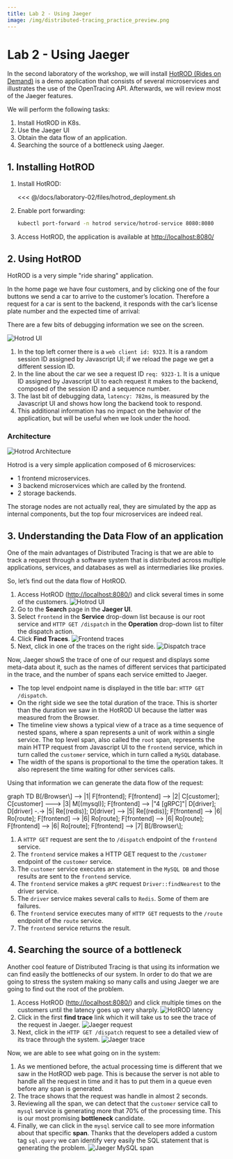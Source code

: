 ```yaml
---
title: Lab 2 - Using Jaeger
image: /img/distributed-tracing_practice_preview.png
---
```


# Lab 2 - Using Jaeger

In the second laboratory of the workshop, we will install [HotROD (Rides on Demand)](https://github.com/jaegertracing/jaeger/tree/master/examples/hotrod) is a demo application that consists of several microservices and illustrates the use of the OpenTracing API. Afterwards, we will review most of the Jaeger features.

We will perform the following tasks:

1. Install HotROD in K8s.
2. Use the Jaeger UI
3. Obtain the data flow of an application.
4. Searching the source of a bottleneck using Jaeger.

## 1. Installing HotROD

1. Install HotROD:

    <<< @/docs/laboratory-02/files/hotrod_deployment.sh

2. Enable port forwarding:

    ```sh
    kubectl port-forward -n hotrod service/hotrod-service 8080:8080
    ```

3. Access HotROD, the application is available at [http://localhost:8080/](http://localhost:8080/)

## 2. Using HotROD

HotROD is a very simple "ride sharing" application.

In the home page we have four customers, and by clicking one of the four buttons we send a car to arrive to the customer’s location. Therefore a request for a car is sent to the backend, it responds with the car’s license plate number and the expected time of arrival:

There are a few bits of debugging information we see on the screen.

![Hotrod UI](./img/hotrod-ui.png)

1. In the top left corner there is a ```web client id: 9323```. It is a random session ID assigned by Javascript UI; if we reload the page we get a different session ID.
2. In the line about the car we see a request ID ```req: 9323-1```. It is a unique ID assigned by Javascript UI to each request it makes to the backend, composed of the session ID and a sequence number.
3. The last bit of debugging data, ```latency: 782ms```, is measured by the Javascript UI and shows how long the backend took to respond.
4. This additional information has no impact on the behavior of the application, but will be useful when we look under the hood.

### Architecture

![Hotrod Architecture](./img/hotrod-architecture.png)

Hotrod is a very simple application composed of 6 microservices:

- 1 frontend microservices.
- 3 backend microservices which are called by the frontend.
- 2 storage backends.

The storage nodes are not actually real, they are simulated by the app as internal components, but the top four microservices are indeed real.

## 3. Understanding the Data Flow of an application

One of the main advantages of Distributed Tracing is that we are able to track a request through a software system that is distributed across multiple applications, services, and databases as well as intermediaries like proxies.

So, let’s find out the data flow of HotROD.

1. Access HotROD \([http://localhost:8080/](http://localhost:8080/)\) and click several times in some of the customers.
    ![Hotrod UI](./img/hotrod-ui.png)
2. Go to the **Search** page in the **Jaeger UI**.
3. Select ```frontend``` in the **Service** drop-down list because is our root service and ```HTTP GET /dispatch``` in the **Operation** drop-down list to filter the dispatch action.
4. Click **Find Traces**.
    ![Frontend traces](./img/frontend-traces.png)
5. Next, click in one of the traces on the right side.
    ![Dispatch trace](./img/dispatch-trace.png)

Now, Jaeger showS the trace of one of our request and displays some meta-data about it, such as the names of different services that participated in the trace, and the number of spans each service emitted to Jaeger.

- The top level endpoint name is displayed in the title bar: ```HTTP GET /dispatch```.
- On the right side we see the total duration of the trace. This is shorter than the duration we saw in the HotROD UI because the latter was measured from the Browser.
- The timeline view shows a typical view of a trace as a time sequence of nested spans, where a span represents a unit of work within a single service. The top level span, also called the ```root``` span, represents the main HTTP request from Javascript UI to the ```frontend``` service, which in turn called the ```customer``` service, which in turn called a ```MySQL``` database.
- The width of the spans is proportional to the time the operation takes. It also represent the time waiting for other services calls.

Using that information we can generate the data flow of the request:

<mermaid>
graph TD
    B[/Browser\] --> |1| F[frontend];
    F[frontend] --> |2| C[customer];
    C[customer] ---> |3| M[(mysql)];
    F[frontend] --> |"4 [gRPC]"| D[driver];
    D[driver] -.-> |5| Re[(redis)];
    D[driver] --> |5| Re[(redis)];
    F[frontend] --> |6| Ro[route];
    F[frontend] --> |6| Ro[route];
    F[frontend] --> |6| Ro[route];
    F[frontend] --> |6| Ro[route];
    F[frontend] --> |7| B[/Browser\];
</mermaid>

1. A ```HTTP GET``` request are sent the to ```/dispatch``` endpoint  of the ```frontend``` service.
2. The ```frontend``` service makes a HTTP GET request to the ```/customer``` endpoint of the ```customer``` service.
3. The ```customer``` service executes an statement in the ```MySQL DB``` and those results are sent to the ```frontend``` service.
4. The ```frontend``` service makes a ```gRPC``` request ```Driver::findNearest``` to the driver service.
5. The ```driver``` service makes several calls to ```Redis```. Some of them are failures.
6. The ```frontend``` service executes many of ```HTTP GET``` requests to the ```/route``` endpoint of the ```route``` service.
7. The ```frontend``` service returns the result.

## 4. Searching the source of a bottleneck

Another cool feature of Distributed Tracing is that using its information we can find easily the bottlenecks of our system. In order to do that we are going to stress the system making so many calls and using Jaeger we are going to find out the root of the problem.

1. Access HotROD \([http://localhost:8080/](http://localhost:8080/)\) and click multiple times on the customers until the latency goes up very sharply.
    ![HotROD latency](./img/hotrod_latency.png)
2. Click in the first **find trace** link which it will take us to see the trace of the request in Jaeger.
    ![Jaeger request](./img/jaeger_request.png)
3. Next, click in the ```HTTP GET /dispatch``` request to see a detailed view of its trace through the system.
    ![Jaeger trace](./img/jaeger_trace.png)

Now, we are able to see what going on in the system:

1. As we mentioned before, the actual processing time is different that we saw in the HotROD web page. This is because the server is not able to handle all the request in time and it has to put them in a queue even before any span is generated.
2. The trace shows that the request was handle in almost 2 seconds.
3. Reviewing all the span, we can detect that the ```customer``` service call to ```mysql``` service is generating more that 70% of the processing time. This is our most promising **bottleneck** candidate.
4. Finally, we can click in the ```mysql``` service call to see more information about that specific **span**. Thanks that the developers added a custom tag ```sql.query``` we can identify very easily the SQL statement that is generating the problem.
  ![Jaeger MySQL span](./img/jaeger_mysql_span.png)
